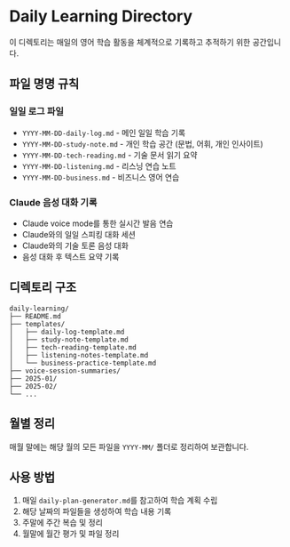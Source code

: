 # Daily Learning Directory

이 디렉토리는 매일의 영어 학습 활동을 체계적으로 기록하고 추적하기 위한 공간입니다.

## 파일 명명 규칙

### 일일 로그 파일
- `YYYY-MM-DD-daily-log.md` - 메인 일일 학습 기록
- `YYYY-MM-DD-study-note.md` - 개인 학습 공간 (문법, 어휘, 개인 인사이트)
- `YYYY-MM-DD-tech-reading.md` - 기술 문서 읽기 요약
- `YYYY-MM-DD-listening.md` - 리스닝 연습 노트
- `YYYY-MM-DD-business.md` - 비즈니스 영어 연습

### Claude 음성 대화 기록
- Claude voice mode를 통한 실시간 발음 연습
- Claude와의 일일 스피킹 대화 세션
- Claude와의 기술 토론 음성 대화
- 음성 대화 후 텍스트 요약 기록

## 디렉토리 구조

```
daily-learning/
├── README.md
├── templates/
│   ├── daily-log-template.md
│   ├── study-note-template.md
│   ├── tech-reading-template.md
│   ├── listening-notes-template.md
│   └── business-practice-template.md
├── voice-session-summaries/
├── 2025-01/
├── 2025-02/
└── ...
```

## 월별 정리

매월 말에는 해당 월의 모든 파일을 `YYYY-MM/` 폴더로 정리하여 보관합니다.

## 사용 방법

1. 매일 `daily-plan-generator.md`를 참고하여 학습 계획 수립
2. 해당 날짜의 파일들을 생성하여 학습 내용 기록
3. 주말에 주간 복습 및 정리
4. 월말에 월간 평가 및 파일 정리